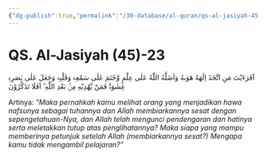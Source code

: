 ```yaml
---
{"dg-publish":true,"permalink":"/30-database/al-quran/qs-al-jasiyah-45-23/"}
---
```



# QS. Al-Jasiyah (45)-23
اَفَرَءَيْتَ مَنِ اتَّخَذَ اِلٰهَهٗ هَوٰىهُ وَاَضَلَّهُ اللّٰهُ عَلٰى عِلْمٍ وَّخَتَمَ عَلٰى سَمْعِهٖ وَقَلْبِهٖ وَجَعَلَ عَلٰى بَصَرِهٖ غِشٰوَةًۗ فَمَنْ يَّهْدِيْهِ مِنْۢ بَعْدِ اللّٰهِ ۗ اَفَلَا تَذَكَّرُوْنَ

Artinya: *"Maka pernahkah kamu melihat orang yang menjadikan hawa nafsunya sebagai tuhannya dan Allah membiarkannya sesat dengan sepengetahuan-Nya, dan Allah telah mengunci pendengaran dan hatinya serta meletakkan tutup atas penglihatannya? Maka siapa yang mampu memberinya petunjuk setelah Allah (membiarkannya sesat?) Mengapa kamu tidak mengambil pelajaran?"*
